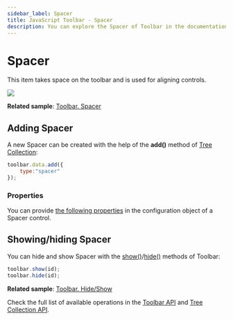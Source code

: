 ```yaml
---
sidebar_label: Spacer
title: JavaScript Toolbar - Spacer 
description: You can explore the Spacer of Toolbar in the documentation of the DHTMLX JavaScript UI library. Browse developer guides and API reference, try out code examples and live demos, and download a free 30-day evaluation version of DHTMLX Suite 7.
---
```


# Spacer

This item takes space on the toolbar and is used for aligning controls.

![](../assets/toolbar/spacer.png)

**Related sample**: [Toolbar. Spacer](https://snippet.dhtmlx.com/0wt6z7sc)

## Adding Spacer

A new Spacer can be created with the help of the **add()** method of [Tree Collection](tree_collection/index.md):

~~~js
toolbar.data.add({
	type:"spacer"
});
~~~

### Properties

You can provide [the following properties](toolbar/api/api_spacer_properties.md) in the configuration object of a Spacer control.

## Showing/hiding Spacer

You can hide and show Spacer with the [show()](toolbar/api/toolbar_show_method.md)/[hide()](toolbar/api/toolbar_hide_method.md) methods of Toolbar:

~~~js
toolbar.show(id);
toolbar.hide(id);
~~~

**Related sample**: [Toolbar. Hide/Show](https://snippet.dhtmlx.com/cldp89u4)

Check the full list of available operations in the [Toolbar API](toolbar/api/api_overview.md) and [Tree Collection API](tree_collection/index.md).
